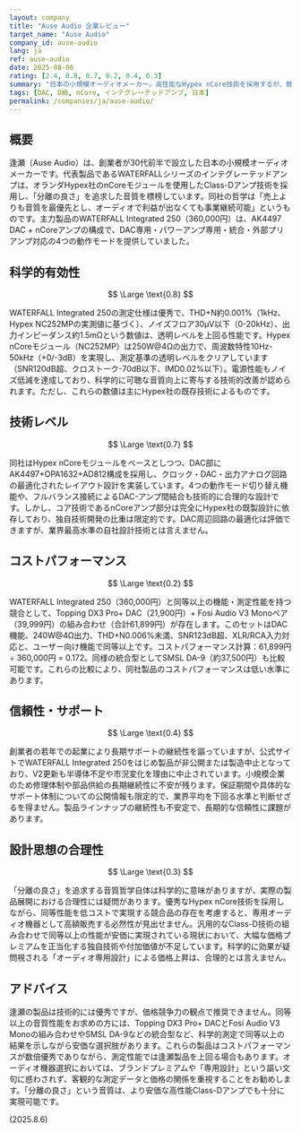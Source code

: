 ```yaml
---
layout: company
title: "Ause Audio 企業レビュー"
target_name: "Ause Audio"
company_id: ause-audio
lang: ja
ref: ause-audio
date: 2025-08-06
rating: [2.4, 0.8, 0.7, 0.2, 0.4, 0.3]
summary: "日本の小規模オーディオメーカー。高性能なHypex nCore技術を採用するが、競合製品と比較して価格競争力に大きな課題を抱える企業。"
tags: [DAC, D級, nCore, インテグレーテッドアンプ, 日本]
permalink: /companies/ja/ause-audio/
---
```

## 概要

逢瀬（Ause Audio）は、創業者が30代前半で設立した日本の小規模オーディオメーカーです。代表製品であるWATERFALLシリーズのインテグレーテッドアンプは、オランダHypex社のnCoreモジュールを使用したClass-Dアンプ技術を採用し、「分離の良さ」を追求した音質を標榜しています。同社の哲学は「売上よりも音質を最優先とし、オーディオで利益が出なくても事業継続可能」というものです。主力製品のWATERFALL Integrated 250（360,000円）は、AK4497 DAC + nCoreアンプの構成で、DAC専用・パワーアンプ専用・統合・外部プリアンプ対応の4つの動作モードを提供していました。

## 科学的有効性

$$ \Large \text{0.8} $$

WATERFALL Integrated 250の測定仕様は優秀で、THD+N約0.001%（1kHz、Hypex NC252MPの実測値に基づく）、ノイズフロア30µV以下（0-20kHz）、出力インピーダンス約1.5mΩという数値は、透明レベルを上回る性能です。Hypex nCoreモジュール（NC252MP）は250W@4Ωの出力で、周波数特性10Hz-50kHz（+0/-3dB）を実現し、測定基準の透明レベルをクリアしています（SNR120dB超、クロストーク-70dB以下、IMD0.02%以下）。電源性能もノイズ低減を達成しており、科学的に可聴な音質向上に寄与する技術的改善が認められます。ただし、これらの数値は主にHypex社の既存技術によるものです。

## 技術レベル

$$ \Large \text{0.7} $$

同社はHypex nCoreモジュールをベースとしつつ、DAC部にAK4497+OPA1632+AD812構成を採用し、クロック・DAC・出力アナログ回路の最適化されたレイアウト設計を実装しています。4つの動作モード切り替え機能や、フルバランス接続によるDAC-アンプ間結合も技術的に合理的な設計です。しかし、コア技術であるnCoreアンプ部分は完全にHypex社の既製設計に依存しており、独自技術開発の比重は限定的です。DAC周辺回路の最適化は評価できますが、業界最高水準の自社設計技術とは言えません。

## コストパフォーマンス

$$ \Large \text{0.2} $$

WATERFALL Integrated 250（360,000円）と同等以上の機能・測定性能を持つ競合として、Topping DX3 Pro+ DAC（21,900円）+ Fosi Audio V3 Monoペア（39,999円）の組み合わせ（合計61,899円）が存在します。このセットはDAC機能、240W@4Ω出力、THD+N0.006%未満、SNR123dB超、XLR/RCA入力対応と、ユーザー向け機能で同等以上です。コストパフォーマンス計算：61,899円 ÷ 360,000円 = 0.172。同様の統合型としてSMSL DA-9（約37,500円）も比較可能です。これらの比較により、同社製品のコストパフォーマンスは低い水準にあります。

## 信頼性・サポート

$$ \Large \text{0.4} $$

創業者の若年での起業により長期サポートの継続性を謳っていますが、公式サイトでWATERFALL Integrated 250をはじめ製品が非公開または製造中止となっており、V2更新も半導体不足や市況変化を理由に中止されています。小規模企業のため修理体制や部品供給の長期継続性に不安が残ります。保証期間や具体的なサポート体制についての公開情報も限定的で、業界平均を下回る水準と判断せざるを得ません。製品ラインナップの継続性も不安定で、長期的な信頼性に課題があります。

## 設計思想の合理性

$$ \Large \text{0.3} $$

「分離の良さ」を追求する音質哲学自体は科学的に意味がありますが、実際の製品展開における合理性には疑問があります。優秀なHypex nCore技術を採用しながら、同等性能を低コストで実現する競合品の存在を考慮すると、専用オーディオ機器として高額販売する必然性が見出せません。汎用的なClass-D技術の組み合わせで同等以上の性能が安価に実現されている現状において、大幅な価格プレミアムを正当化する独自技術や付加価値が不足しています。科学的に効果が疑問視される「オーディオ専用設計」による価格上昇は、合理的とは言えません。

## アドバイス

逢瀬の製品は技術的には優秀ですが、価格競争力の観点で推奨できません。同等以上の音質性能をお求めの方には、Topping DX3 Pro+ DACとFosi Audio V3 Monoの組み合わせやSMSL DA-9などの統合型など、科学的測定で同等以上の結果を示しながら安価な選択肢があります。これらの製品はコストパフォーマンスが数倍優秀でありながら、測定性能では逢瀬製品を上回る場合もあります。オーディオ機器選択においては、ブランドプレミアムや「専用設計」という謳い文句に惑わされず、客観的な測定データと価格の関係を重視することをお勧めします。「分離の良さ」という音質は、より安価な高性能Class-Dアンプでも十分に実現可能です。

(2025.8.6)
